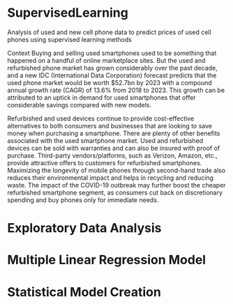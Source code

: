 # SupervisedLearning
Analysis of used and new cell phone data to predict prices of used cell phones using supervised learning methods

Context
Buying and selling used smartphones used to be something that happened on a handful of online marketplace sites. But the used and refurbished phone market has grown considerably over the past decade, and a new IDC (International Data Corporation) forecast predicts that the used phone market would be worth $52.7bn by 2023 with a compound annual growth rate (CAGR) of 13.6% from 2018 to 2023. This growth can be attributed to an uptick in demand for used smartphones that offer considerable savings compared with new models.

Refurbished and used devices continue to provide cost-effective alternatives to both consumers and businesses that are looking to save money when purchasing a smartphone. There are plenty of other benefits associated with the used smartphone market. Used and refurbished devices can be sold with warranties and can also be insured with proof of purchase. Third-party vendors/platforms, such as Verizon, Amazon, etc., provide attractive offers to customers for refurbished smartphones. Maximizing the longevity of mobile phones through second-hand trade also reduces their environmental impact and helps in recycling and reducing waste. The impact of the COVID-19 outbreak may further boost the cheaper refurbished smartphone segment, as consumers cut back on discretionary spending and buy phones only for immediate needs.

# Exploratory Data Analysis

# Multiple Linear Regression Model

# Statistical Model Creation
